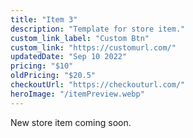 ```yaml
---
title: "Item 3"
description: "Template for store item."
custom_link_label: "Custom Btn"
custom_link: "https://customurl.com/"
updatedDate: "Sep 10 2022"
pricing: "$10"
oldPricing: "$20.5"
checkoutUrl: "https://checkouturl.com/"
heroImage: "/itemPreview.webp"
---
```


New store item coming soon.
